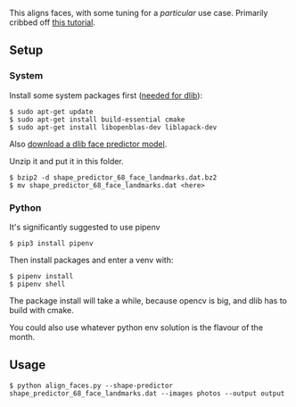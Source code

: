This aligns faces, with some tuning for a *particular* use case. Primarily cribbed off [this tutorial](https://www.pyimagesearch.com/2017/05/22/face-alignment-with-opencv-and-python/).

## Setup

### System

Install some system packages first ([needed for dlib](https://www.pyimagesearch.com/2018/01/22/install-dlib-easy-complete-guide/)):

```shell
$ sudo apt-get update
$ sudo apt-get install build-essential cmake
$ sudo apt-get install libopenblas-dev liblapack-dev 
```

Also [download a dlib face predictor model](http://dlib.net/files/shape_predictor_68_face_landmarks.dat.bz2).

Unzip it and put it in this folder.

```shell
$ bzip2 -d shape_predictor_68_face_landmarks.dat.bz2
$ mv shape_predictor_68_face_landmarks.dat <here>
```

### Python
It's significantly suggested to use pipenv
```shell
$ pip3 install pipenv
```

Then install packages and enter a venv with:

```shell
$ pipenv install
$ pipenv shell
```
The package install will take a while, because opencv is big, and dlib has to build with cmake.

You could also use whatever python env solution is the flavour of the month.

## Usage

```shell
$ python align_faces.py --shape-predictor shape_predictor_68_face_landmarks.dat --images photos --output output
```


